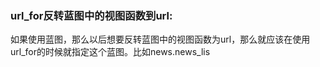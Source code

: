 ### url\_for反转蓝图中的视图函数到url:

如果使用蓝图，那么以后想要反转蓝图中的视图函数为url，那么就应该在使用url_for的时候就指定这个蓝图。比如news.news_lis



